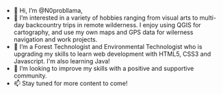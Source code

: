 - 👋 Hi, I’m @N0probllama,
- 👀 I’m interested in a variety of hobbies ranging from visual arts to multi-day backcountry trips in remote wilderness. I enjoy using QGIS for cartography, and use my own maps and GPS data for wilerness navigation and work projects.
- 🌱 I’m a Forest Technologist and Environmental Technologist who is upgrading my skills to learn web development with HTML5, CSS3 and Javascript. I'm also learning Java!
- 💞️ I’m looking to improve my skills with a positive and supportive community.
- 📫 Stay tuned for more content to come!

<!---
N0probllama/N0probllama is a ✨ special ✨ repository because its `README.md` (this file) appears on your GitHub profile.
You can click the Preview link to take a look at your changes.
--->
